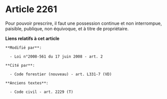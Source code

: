 # Article 2261

Pour pouvoir prescrire, il faut une possession continue et non interrompue, paisible, publique, non équivoque, et à titre de
propriétaire.

**Liens relatifs à cet article**

	**Modifié par**:

	  - Loi n°2008-561 du 17 juin 2008 - art. 2

	**Cité par**:

	  - Code forestier (nouveau) - art. L331-7 (VD)

	**Anciens textes**:

	  - Code civil - art. 2229 (T)
